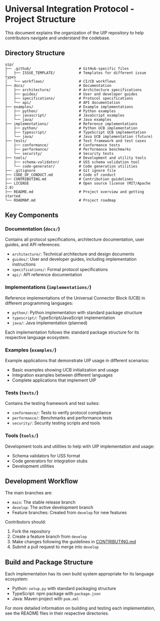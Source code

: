# Universal Integration Protocol - Project Structure

This document explains the organization of the UIP repository to help contributors navigate and understand the codebase.

## Directory Structure

```
uip/
├── .github/                      # GitHub-specific files
│   ├── ISSUE_TEMPLATE/           # Templates for different issue types
│   └── workflows/                # CI/CD workflows
├── docs/                         # Documentation
│   ├── architecture/             # Architecture specifications
│   ├── guides/                   # User and developer guides
│   ├── specifications/           # Protocol specifications
│   └── api/                      # API documentation
├── examples/                     # Example implementations
│   ├── python/                   # Python examples
│   ├── javascript/               # JavaScript examples
│   └── java/                     # Java examples
├── implementations/              # Reference implementations
│   ├── python/                   # Python UCB implementation
│   ├── typescript/               # TypeScript UCB implementation
│   └── java/                     # Java UCB implementation (future)
├── tests/                        # Test framework and test cases
│   ├── conformance/              # Conformance tests
│   ├── performance/              # Performance benchmarks
│   └── security/                 # Security tests
├── tools/                        # Development and utility tools
│   ├── schema-validator/         # USS schema validation tool
│   └── code-generator/           # Code generation utilities
├── .gitignore                    # Git ignore file
├── CODE_OF_CONDUCT.md            # Code of conduct
├── CONTRIBUTING.md               # Contribution guidelines
├── LICENSE                       # Open source license (MIT/Apache 2.0)
├── README.md                     # Project overview and getting started
└── ROADMAP.md                    # Project roadmap
```

## Key Components

### Documentation (`docs/`)

Contains all protocol specifications, architecture documentation, user guides, and API references:

- `architecture/`: Technical architecture and design documents
- `guides/`: User and developer guides, including implementation instructions
- `specifications/`: Formal protocol specifications
- `api/`: API reference documentation

### Implementations (`implementations/`)

Reference implementations of the Universal Connector Block (UCB) in different programming languages:

- `python/`: Python implementation with standard package structure
- `typescript/`: TypeScript/JavaScript implementation
- `java/`: Java implementation (planned)

Each implementation follows the standard package structure for its respective language ecosystem.

### Examples (`examples/`)

Example applications that demonstrate UIP usage in different scenarios:

- Basic examples showing UCB initialization and usage
- Integration examples between different languages
- Complete applications that implement UIP

### Tests (`tests/`)

Contains the testing framework and test suites:

- `conformance/`: Tests to verify protocol compliance
- `performance/`: Benchmarks and performance tests
- `security/`: Security testing scripts and tools

### Tools (`tools/`)

Development tools and utilities to help with UIP implementation and usage:

- Schema validators for USS format
- Code generators for integration stubs
- Development utilities

## Development Workflow

The main branches are:

- `main`: The stable release branch
- `develop`: The active development branch
- Feature branches: Created from `develop` for new features

Contributors should:

1. Fork the repository
2. Create a feature branch from `develop`
3. Make changes following the guidelines in [CONTRIBUTING.md](../CONTRIBUTING.md)
4. Submit a pull request to merge into `develop`

## Build and Package Structure

Each implementation has its own build system appropriate for its language ecosystem:

- Python: `setup.py` with standard packaging structure
- TypeScript: npm package with `package.json`
- Java: Maven project with `pom.xml`

For more detailed information on building and testing each implementation, see the README files in their respective directories.
